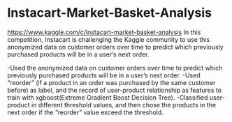 # Instacart-Market-Basket-Analysis
https://www.kaggle.com/c/instacart-market-basket-analysis
In this competition, Instacart is challenging the Kaggle community to use this anonymized data on customer orders over time to predict which previously purchased products will be in a user’s next order. 

-Used the anonymized data on customer orders over time to predict which previously purchased products will be in a user’s next order. 
-Used “reorder” (if a product in an order was purchased by the same customer before) as label, and the record of user-product relationship as features to train with xgboost(Extreme Gradient Boost Decision Tree).
-Classified user-product in different threshold values, and then chose the products in the next order if the “reorder” value exceed the threshold.
